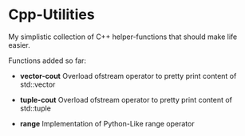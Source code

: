 # Cpp-Utilities

My simplistic collection of C++ helper-functions that should make life easier.

Functions added so far:

* **vector-cout**
  Overload ofstream operator to pretty print content of std::vector

* **tuple-cout**
Overload ofstream operator to pretty print content of std::tuple

* **range**
Implementation of Python-Like range operator
